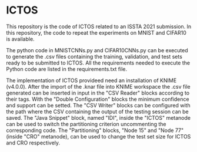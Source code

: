 # ICTOS
This repository is the code of ICTOS related to an ISSTA 2021 submission.
In this repository, the code to repeat the experiments on MNIST and CIFAR10 is available.

The python code in MNISTCNNs.py and CIFAR10CNNs.py can be executed to generate the .csv files containing the training, validation, and test sets ready to be submitted to ICTOS. All the requirements needed to execute the Python code are listed in the requirements.txt file.

The implementation of ICTOS provideed need an installation of KNIME (v4.0.0).
After the import of the .knar file into KNIME workspace the .csv file generated can be inserted in input in the "CSV Reader" blocks according to their tags.
With the "Double Configuration" blocks the minimum confidence and support can be setted.
The "CSV Writer" blocks can be configured with the path where the CSV containing the output of the testing session can be saved.
The "Java Snippet" block, named "IDI", inside the "ICTOS" metanode can be used to switch the partitioning criterion uncommenting the corresponding code.
The "Partitioning" blocks, "Node 15" and "Node 77" (inside "CRO" metanode), can be used to change the test set size for ICTOS and CRO respectively. 
